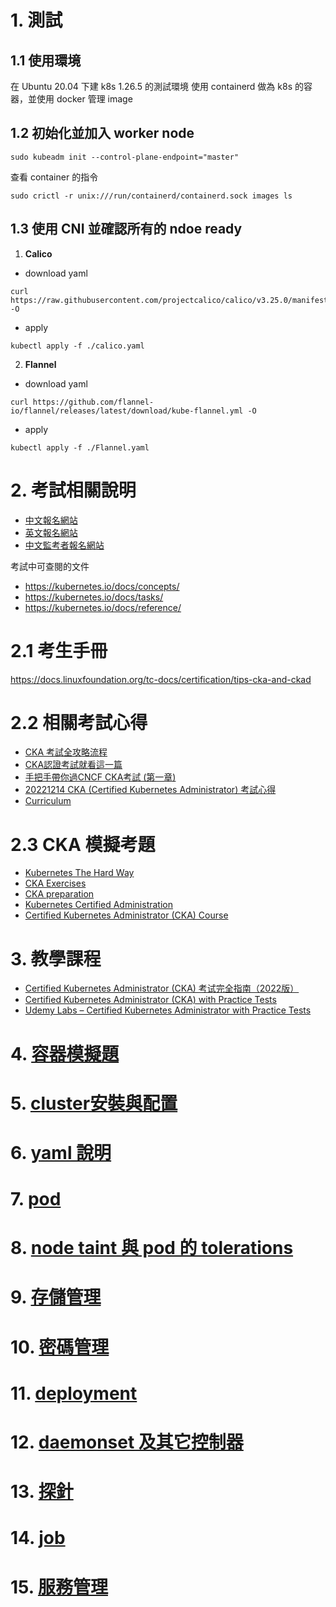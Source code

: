 # 1. 測試

## 1.1 使用環境
在 Ubuntu 20.04 下建 k8s 1.26.5 的測試環境 
使用 containerd 做為 k8s 的容器，並使用 docker 管理 image

## 1.2 初始化並加入 worker node
```shell
sudo kubeadm init --control-plane-endpoint="master"
```

查看 container 的指令
```shell
sudo crictl -r unix:///run/containerd/containerd.sock images ls
```


## 1.3 使用 CNI 並確認所有的 ndoe ready

1. **Calico**
* download yaml
```
curl https://raw.githubusercontent.com/projectcalico/calico/v3.25.0/manifests/calico.yaml -O
```
* apply
```
kubectl apply -f ./calico.yaml
```

2. **Flannel**
* download yaml
```
curl https://github.com/flannel-io/flannel/releases/latest/download/kube-flannel.yml -O
```
* apply
```
kubectl apply -f ./Flannel.yaml
```

# 2. 考試相關說明

* [中文報名網站](https://training.linuxfoundation.cn/)
* [英文報名網站](https://trainingportal.linuxfoundation.org)
* [中文監考者報名網站](https://trainingportal.linuxfoundation.org/courses/certified-kubernetes-administrator-china-exam-cka-cn)

考試中可查閱的文件
* https://kubernetes.io/docs/concepts/
* https://kubernetes.io/docs/tasks/
* https://kubernetes.io/docs/reference/

# 2.1 考生手冊
https://docs.linuxfoundation.org/tc-docs/certification/tips-cka-and-ckad

# 2.2 相關考試心得

* [CKA 考試全攻略流程](https://medium.com/@app0/cka-%E8%80%83%E8%A9%A6%E5%85%A8%E6%94%BB%E7%95%A5%E6%B5%81%E7%A8%8B-3a28d1b73eea)
* [CKA認證考試就看這一篇](https://blog.csdn.net/mianbaojiayou/article/details/122449874)
* [手把手帶你過CNCF CKA考試 (第一章)](./handTohandCKA_first.md)
* [20221214 CKA (Certified Kubernetes Administrator) 考試心得](https://ithelp.ithome.com.tw/articles/10310401)
* [Curriculum](https://github.com/cncf/curriculum/tree/master)

# 2.3 CKA 模擬考題

* [Kubernetes The Hard Way](https://github.com/kelseyhightower/kubernetes-the-hard-way)
* [CKA Exercises](https://github.com/chadmcrowell/CKA-Exercises/blob/main/README.md)
* [CKA preparation](https://github.com/alijahnas/CKA-practice-exercises/tree/CKA-v1.23)
* [Kubernetes Certified Administration](https://github.com/walidshaari/Kubernetes-Certified-Administrator)
* [Certified Kubernetes Administrator (CKA) Course](https://github.com/kodekloudhub/certified-kubernetes-administrator-course)

# 3. 教學課程

* [Certified Kubernetes Administrator (CKA) 考试完全指南（2022版）](https://www.udemy.com/course/k8s-chinese/)
* [Certified Kubernetes Administrator (CKA) with Practice Tests](https://www.udemy.com/course/certified-kubernetes-administrator-with-practice-tests/)
* [Udemy Labs – Certified Kubernetes Administrator with Practice Tests](https://kodekloud.com/courses/labs-certified-kubernetes-administrator-with-practice-tests/?utm_source=udemy&utm_medium=labs&utm_campaign=kubernetes)


# 4. [容器模擬題](./container_test.md)
# 5. [cluster安裝與配置](./cluster_deployAndConfig.md)
# 6. [yaml 說明](./yaml.md)
# 7. [pod](./pod.md)
# 8. [node taint 與 pod 的 tolerations](./taint_and_tolerations.md)
# 9. [存儲管理](./storage.md)
# 10. [密碼管理](./security.md)
# 11. [deployment](./deployment.md)
# 12. [daemonset 及其它控制器](./daemontsetAndController.md)
# 13. [探針](./liveness.md)
# 14. [job](job.md)
# 15. [服務管理](./service.md)